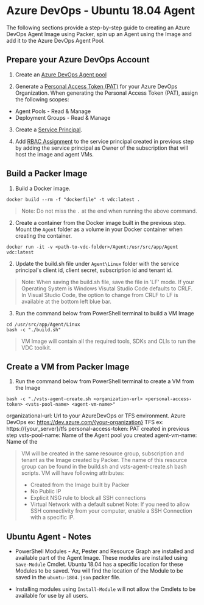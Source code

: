 # Azure DevOps - Ubuntu 18.04 Agent

The following sections provide a step-by-step guide to creating an Azure DevOps Agent Image using Packer, spin up an Agent using the Image and add it to the Azure DevOps Agent Pool.

## Prepare your Azure DevOps Account

1. Create an [Azure DevOps Agent pool](https://docs.microsoft.com/en-us/azure/devops/pipelines/agents/pools-queues?view=azure-devops#creating-agent-pools)

2. Generate a [Personal Access Token (PAT)](https://docs.microsoft.com/en-us/azure/devops/organizations/accounts/use-personal-access-tokens-to-authenticate?view=azure-devops#create-personal-access-tokens-to-authenticate-access) for your Azure DevOps Organization. When generating the Personal Access Token (PAT), assign the following scopes:

* Agent Pools - Read & Manage
* Deployment Groups - Read & Manage

3. Create a [Service Principal](https://docs.microsoft.com/en-us/powershell/azure/create-azure-service-principal-azureps?view=azps-2.4.0).

4. Add [RBAC Assignment](https://docs.microsoft.com/en-us/azure/role-based-access-control/role-assignments-portal#add-a-role-assignment) to the service principal created in previous step by adding the service principal as Owner of the subscription that will host the image and agent VMs.

## Build a Packer Image

1. Build a Docker image.

```
docker build --rm -f "dockerfile" -t vdc:latest .
```

> Note: Do not miss the `.` at the end when running the above command.

2. Create a container from the Docker image built in the previous step. Mount the `Agent` folder as a volume in your Docker container when creating the container.

```
docker run -it -v <path-to-vdc-folder>/Agent:/usr/src/app/Agent vdc:latest
```

2. Update the build.sh file under `Agent\Linux` folder with the service principal's client id, client secret, subscription id and tenant id. 

> Note: When saving the build.sh file, save the file in 'LF' mode. If your Operating System is Windows Visutal Studio Code defaults to CRLF. In Visual Studio Code, the option to change from CRLF to LF is available at the bottom left blue bar.

3. Run the command below from PowerShell terminal to build a VM Image

```
cd /usr/src/app/Agent/Linux
bash -c "./build.sh"
```

> VM Image will contain all the required tools, SDKs and CLIs to run the VDC toolkit.

## Create a VM from Packer Image

1. Run the command below from PowerShell terminal to create a VM from the Image

```
bash -c "./vsts-agent-create.sh <organization-url> <personal-access-token> <vsts-pool-name> <agent-vm-name>"
```
organizational-url: Url to your AzureDevOps or TFS environment. 
  Azure DevOps ex: https://dev.azure.com/{your-organization} 
  TFS ex: https://{your_server}/tfs
personal-access-token: PAT created in previous step
vsts-pool-name: Name of the Agent pool you created
agent-vm-name: Name of the 

> VM will be created in the same resource group, subscription and tenant as the Image created by Packer. The name of this resource group can be found in the build.sh and vsts-agent-create.sh bash scripts.
> VM will have following attributes:
> * Created from the Image built by Packer
> * No Public IP
> * Explicit NSG rule to block all SSH connections
> * Virtual Network with a default subnet
> Note: If you need to allow SSH connectivity from your computer, enable a SSH Connection with a specific IP.

## Ubuntu Agent - Notes

* PowerShell Modules - Az, Pester and Resource Graph are installed and available part of the Agent Image. These modules are installed using `Save-Module` Cmdlet. Ubuntu 18.04 has a specific location for these Modules to be saved. You will find the location of the Module to be saved in the `ubuntu-1804.json` packer file. 

* Installing modules using `Install-Module` will not allow the Cmdlets to be available for use by all users.
